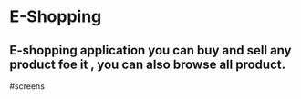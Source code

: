# E-Shopping

## E-shopping application you can buy and sell any product foe it , you can also browse all product.

#screens


